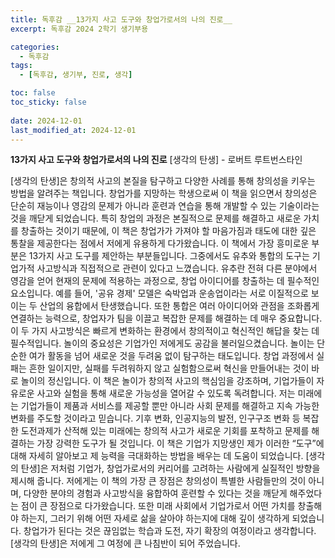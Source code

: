 ```yaml
---
title: 독후감 __13가지 사고 도구와 창업가로서의 나의 진로__
excerpt: 독후감 2024 2학기 생기부용

categories:
  - 독후감
tags:
  - [독후감, 생기부, 진로, 생각]

toc: false
toc_sticky: false
 
date: 2024-12-01
last_modified_at: 2024-12-01
---
```


__13가지 사고 도구와 창업가로서의 나의 진로__
[생각의 탄생] - 로버트 루트번스타인

 [생각의 탄생]은 창의적 사고의 본질을 탐구하고 다양한 사례를 통해 창의성을 키우는 방법을 알려주는 책입니다. 창업가를 지망하는 학생으로써 이 책을 읽으면서 창의성은 단순히 재능이나 영감의 문제가 아니라 훈련과 연습을 통해 개발할 수 있는 기술이라는 것을 깨닫게 되었습니다. 특히 창업의 과정은 본질적으로 문제를 해결하고 새로운 가치를 창출하는 것이기 때문에, 이 책은 창업가가 가져야 할 마음가짐과 태도에 대한 깊은 통찰을 제공한다는 점에서 저에게 유용하게 다가왔습니다.
 이 책에서 가장 흥미로운 부분은 13가지 사고 도구를 제안하는 부분들입니다. 그중에서도 유추와 통합의 도구는 기업가적 사고방식과 직접적으로 관련이 있다고 느꼈습니다. 유추란 전혀 다른 분야에서 영감을 얻어 현재의 문제에 적용하는 과정으로, 창업 아이디어를 창출하는 데 필수적인 요소입니다. 예를 들어, '공유 경제' 모델은 숙박업과 운송업이라는 서로 이질적으로 보이는 두 산업의 융합에서 탄생했습니다. 또한 통합은 여러 아이디어와 관점을 조화롭게 연결하는 능력으로, 창업자가 팀을 이끌고 복잡한 문제를 해결하는 데 매우 중요합니다. 이 두 가지 사고방식은 빠르게 변화하는 환경에서 창의적이고 혁신적인 해답을 찾는 데 필수적입니다.
 놀이의 중요성은 기업가인 저에게도 공감을 불러일으켰습니다. 놀이는 단순한 여가 활동을 넘어 새로운 것을 두려움 없이 탐구하는 태도입니다. 창업 과정에서 실패는 흔한 일이지만, 실패를 두려워하지 않고 실험함으로써 혁신을 만들어내는 것이 바로 놀이의 정신입니다. 이 책은 놀이가 창의적 사고의 핵심임을 강조하며, 기업가들이 자유로운 사고와 실험을 통해 새로운 가능성을 열어갈 수 있도록 독려합니다.
 저는 미래에는 기업가들이 제품과 서비스를 제공할 뿐만 아니라 사회 문제를 해결하고 지속 가능한 변화를 주도할 것이라고 믿습니다. 기후 변화, 인공지능의 발전, 인구구조 변화 등 복잡한 도전과제가 산적해 있는 미래에는 창의적 사고가 새로운 기회를 포착하고 문제를 해결하는 가장 강력한 도구가 될 것입니다. 이 책은 기업가 지망생인 제가 이러한 “도구”에 대해 자세히 알아보고 제 능력을 극대화하는 방법을 배우는 데 도움이 되었습니다.
 [생각의 탄생]은 저처럼 기업가, 창업가로서의  커리어를 고려하는 사람에게 실질적인 방향을 제시해 줍니다. 저에게는 이 책의 가장 큰 장점은 창의성이 특별한 사람들만의 것이 아니며, 다양한 분야의 경험과 사고방식을 융합하여 훈련할 수 있다는 것을 깨닫게 해주었다는 점이 큰 장점으로 다가왔습니다. 또한 미래 사회에서 기업가로서 어떤 가치를 창출해야 하는지, 그러기 위해 어떤 자세로 삶을 살아야 하는지에 대해 깊이 생각하게 되었습니다. 
 창업가가 된다는 것은 끊임없는 학습과 도전, 자기 확장의 여정이라고 생각합니다. [생각의 탄생]은 저에게 그 여정에 큰 나침반이 되어 주었습니다.
